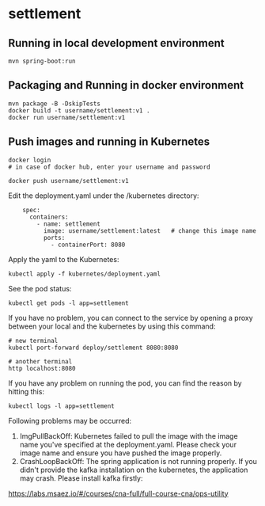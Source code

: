 # settlement

## Running in local development environment

```
mvn spring-boot:run
```

## Packaging and Running in docker environment

```
mvn package -B -DskipTests
docker build -t username/settlement:v1 .
docker run username/settlement:v1
```

## Push images and running in Kubernetes

```
docker login 
# in case of docker hub, enter your username and password

docker push username/settlement:v1
```

Edit the deployment.yaml under the /kubernetes directory:
```
    spec:
      containers:
        - name: settlement
          image: username/settlement:latest   # change this image name
          ports:
            - containerPort: 8080

```

Apply the yaml to the Kubernetes:
```
kubectl apply -f kubernetes/deployment.yaml
```

See the pod status:
```
kubectl get pods -l app=settlement
```

If you have no problem, you can connect to the service by opening a proxy between your local and the kubernetes by using this command:
```
# new terminal
kubectl port-forward deploy/settlement 8080:8080

# another terminal
http localhost:8080
```

If you have any problem on running the pod, you can find the reason by hitting this:
```
kubectl logs -l app=settlement
```

Following problems may be occurred:

1. ImgPullBackOff:  Kubernetes failed to pull the image with the image name you've specified at the deployment.yaml. Please check your image name and ensure you have pushed the image properly.
1. CrashLoopBackOff: The spring application is not running properly. If you didn't provide the kafka installation on the kubernetes, the application may crash. Please install kafka firstly:

https://labs.msaez.io/#/courses/cna-full/full-course-cna/ops-utility

